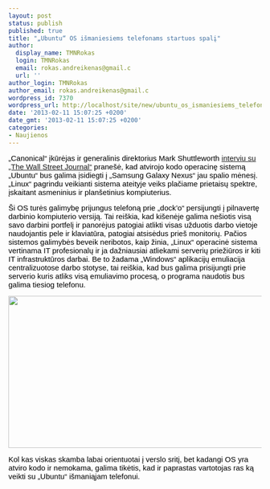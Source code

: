 ```yaml
---
layout: post
status: publish
published: true
title: "„Ubuntu“ OS išmaniesiems telefonams startuos spalį"
author:
  display_name: TMNRokas
  login: TMNRokas
  email: rokas.andreikenas@gmail.c
  url: ''
author_login: TMNRokas
author_email: rokas.andreikenas@gmail.c
wordpress_id: 7370
wordpress_url: http://localhost/site/new/ubuntu_os_ismaniesiems_telefonams_startuos_spali/
date: '2013-02-11 15:07:25 +0200'
date_gmt: '2013-02-11 15:07:25 +0200'
categories:
- Naujienos
---
```

<p>
	<span id="internal-source-marker_0.0222658454153446" style="font-size:15px;font-family:Arial;color:#000000;background-color:transparent;font-weight:normal;font-style:normal;font-variant:normal;text-decoration:none;vertical-align:baseline;">&bdquo;Canonical&ldquo; įkūrėjas ir generalinis direktorius Mark Shuttleworth <a href="http://blogs.wsj.com/cio/2013/02/06/ubuntu-smartphone-shipping-in-october/">interviu su &bdquo;The Wall Street Journal&ldquo;</a> prane&scaron;ė, kad atvirojo kodo operacinę sistemą &bdquo;Ubuntu&ldquo; bus galima įsidiegti į &bdquo;Samsung Galaxy Nexus&ldquo; jau spalio mėnesį. &bdquo;Linux&ldquo; pagrindu veikianti sistema ateityje veiks plačiame prietaisų spektre, įskaitant asmeninius ir plan&scaron;etinius kompiuterius.</span></p>
<p>
	<span id="internal-source-marker_0.0222658454153446" style="font-size:15px;font-family:Arial;color:#000000;background-color:transparent;font-weight:normal;font-style:normal;font-variant:normal;text-decoration:none;vertical-align:baseline;">&Scaron;i OS turės galimybę prijungus telefoną prie &bdquo;dock&rsquo;o&ldquo; persijungti į pilnavertę darbinio kompiuterio versiją. Tai rei&scaron;kia, kad ki&scaron;enėje galima ne&scaron;iotis visą savo darbini portfelį ir panorėjus patogiai atlikti visas užduotis darbo vietoje naudojantis pele ir klaviatūra, patogiai atsisėdus prie&scaron; monitorių. Pačios sistemos galimybės beveik neribotos, kaip žinia, &bdquo;Linux&ldquo; operacinė sistema vertinama IT profesionalų ir ja dažniausiai atliekami serverių priežiūros ir kiti IT infrastruktūros darbai. Be to žadama &bdquo;Windows&ldquo; aplikacijų emuliacija centralizuotose darbo stotyse, tai rei&scaron;kia, kad bus galima prisijungti prie serverio kuris atliks visą emuliavimo procesą, o programa naudotis bus galima tiesiog telefonu.</span></p>
<p>
	<img alt="" src="http://technews.lt/userfiles/ubuntu-phone-635.jpg" style="width: 520px; height: 303px;" /></p>
<p>
	<span style="font-size:15px;font-family:Arial;color:#000000;background-color:transparent;font-weight:normal;font-style:normal;font-variant:normal;text-decoration:none;vertical-align:baseline;">Kol kas viskas skamba labai orientuotai į verslo sritį, bet kadangi OS yra atviro kodo ir nemokama, galima tikėtis, kad ir paprastas vartotojas ras ką veikti su &bdquo;Ubuntu&ldquo; i&scaron;maniąjam telefonui.</span></p>
